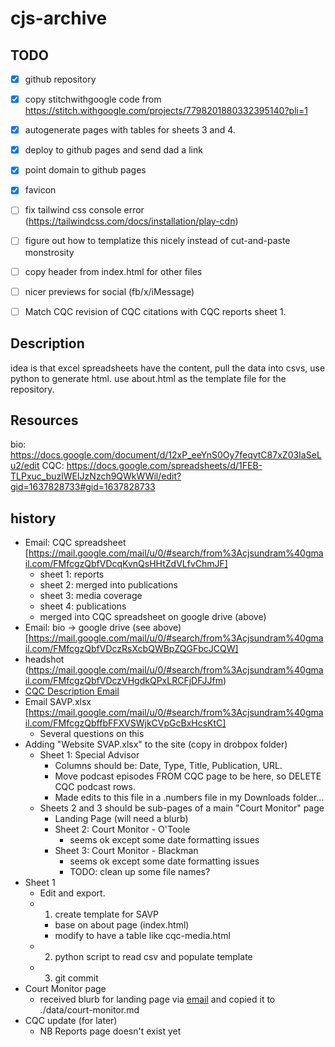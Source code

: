 # cjs-archive

##  TODO
- [x] github repository
- [x] copy stitchwithgoogle code from https://stitch.withgoogle.com/projects/7798201880332395140?pli=1
- [x] autogenerate pages with tables for sheets 3 and 4.
- [x] deploy to github pages and send dad a link
- [x] point domain to github pages
- [x] favicon
- [ ] fix tailwind css console error (https://tailwindcss.com/docs/installation/play-cdn)
- [ ] figure out how to templatize this nicely instead of cut-and-paste monstrosity
- [ ] copy header from index.html for other files
- [ ] nicer previews for social (fb/x/iMessage)
- [ ] Match CQC revision of CQC citations with CQC reports sheet 1.


## Description
idea is that excel spreadsheets have the content, pull the data into csvs, use python to generate html.
use about.html as the template file for the repository.

##  Resources
bio: https://docs.google.com/document/d/12xP_eeYnS0Oy7feqvtC87xZ03IaSeLu2/edit
CQC: https://docs.google.com/spreadsheets/d/1FEB-TLPxuc_buzlWEIJzNzch9QWkWWil/edit?gid=1637828733#gid=1637828733

## history
* Email: CQC spreadsheet [https://mail.google.com/mail/u/0/#search/from%3Acjsundram%40gmail.com/FMfcgzQbfVDcqKvnQsHHtZdVLfvChmJF]
    * sheet 1: reports
    * sheet 2: merged into publications
    * sheet 3: media coverage
    * sheet 4: publications
    * merged into CQC spreadsheet on google drive (above)
* Email: bio  -> google drive (see above) [https://mail.google.com/mail/u/0/#search/from%3Acjsundram%40gmail.com/FMfcgzQbfVDczRsXcbQWBpZQGFbcJCQW]
* headshot (https://mail.google.com/mail/u/0/#search/from%3Acjsundram%40gmail.com/FMfcgzQbfVDczVHgdkQPxLRCFjDFJJfm)
* [CQC Description Email](https://mail.google.com/mail/u/0/#search/from%3Acjsundram%40gmail.com/FMfcgzQbfVDdJnHVjJlnhZqGXmjCKQzk)
* Email SAVP.xlsx [https://mail.google.com/mail/u/0/#search/from%3Acjsundram%40gmail.com/FMfcgzQbffbFFXVSWjkCVpGcBxHcsKtC]
    * Several questions on this
* Adding "Website SVAP.xlsx" to the site (copy in drobpox folder)
    * Sheet 1: Special Advisor
        * Columns should be: Date, Type, Title, Publication, URL.
        * Move podcast episodes FROM CQC page to be here, so DELETE CQC podcast rows.
        * Made edits to this file in a .numbers file in my Downloads folder...
    * Sheets 2 and 3 should be sub-pages of a main "Court Monitor" page
        * Landing Page (will need a blurb)
        * Sheet 2: Court Monitor - O'Toole
            * seems ok except some date formatting issues
        * Sheet 3: Court Monitor - Blackman
            * seems ok except some date formatting issues
            * TODO: clean up some file names?
* Sheet 1
    * Edit and export.
    * 1. create template for SAVP
        * base on about page (index.html)
        * modify to have a table like cqc-media.html
    * 2. python script to read csv and populate template
    * 3. git commit
* Court Monitor page
    * received blurb for landing page via [email](https://mail.google.com/mail/u/0/#inbox/FMfcgzQbgJGVVhZqVtDxnswKfmnNmPML) and copied it to ./data/court-monitor.md
* CQC update (for later)
    * NB Reports page doesn't exist yet

